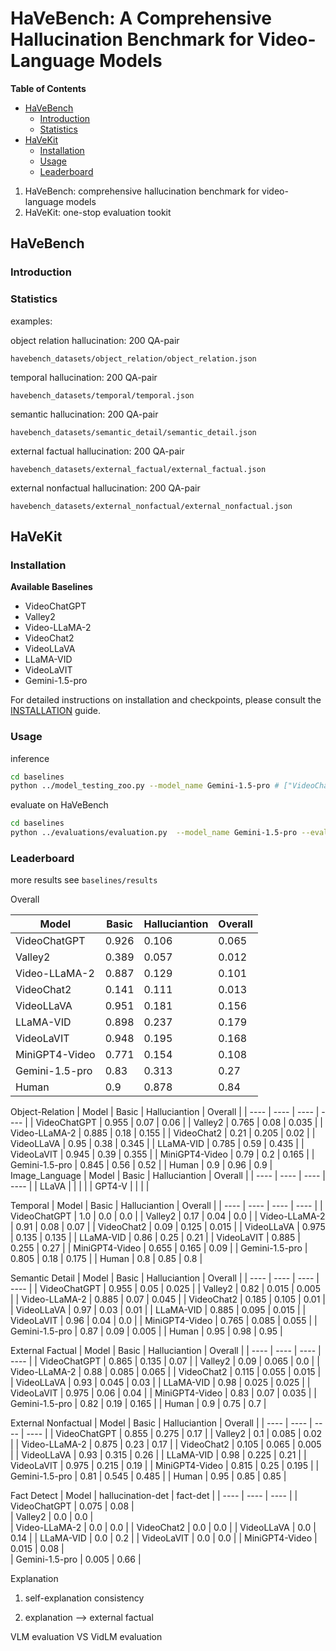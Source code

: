 # HaVeBench: A Comprehensive Hallucination Benchmark for Video-Language Models

**Table of Contents**

- [HaVeBench](#havebench)
    - [Introduction](#introduction)
    - [Statistics](#statistics)
- [HaVeKit](#havekit)
    - [Installation](#installation)
    - [Usage](#usage)
    - [Leaderboard](#leaderboard)

1. HaVeBench: comprehensive hallucination benchmark for video-language models
2. HaVeKit: one-stop evaluation tookit

## HaVeBench


### Introduction


### Statistics



examples:



object relation hallucination: 200 QA-pair

`havebench_datasets/object_relation/object_relation.json`

temporal hallucination: 200 QA-pair

`havebench_datasets/temporal/temporal.json`

semantic hallucination: 200 QA-pair

`havebench_datasets/semantic_detail/semantic_detail.json`

external factual hallucination: 200 QA-pair

`havebench_datasets/external_factual/external_factual.json`

external nonfactual hallucination: 200 QA-pair

`havebench_datasets/external_nonfactual/external_nonfactual.json`


## HaVeKit 

### Installation


**Available Baselines**

- VideoChatGPT
- Valley2
- Video-LLaMA-2
- VideoChat2
- VideoLLaVA
- LLaMA-VID
- VideoLaVIT
- Gemini-1.5-pro

For detailed instructions on installation and checkpoints, please consult the [INSTALLATION](INSTALLATION.md) guide.



### Usage

inference
```bash
cd baselines
python ../model_testing_zoo.py --model_name Gemini-1.5-pro # ["VideoChatGPT", "Valley", "Video-LLaMA-2", "VideoChat2", "VideoLLaVA", "LLaMA-VID", "VideoLaVIT", "Gemini-1.5-pro"])
```

evaluate on HaVeBench
```bash
cd baselines
python ../evaluations/evaluation.py  --model_name Gemini-1.5-pro --eval_obj # [--eval_]
```



### Leaderboard

more results see `baselines/results`



Overall

|  Model    |  Basic    |  Halluciantion     |  Overall |
| ---- | ---- | ---- | ---- |
|  VideoChatGPT    |  0.926    |  0.106    | 0.065     |
|  Valley2    |   0.389   |  0.057    | 0.012     |
|  Video-LLaMA-2    |  0.887    | 0.129     | 0.101     |
|  VideoChat2    |  0.141    | 0.111     | 0.013     |
|  VideoLLaVA    |   0.951   |  0.181    |  0.156    |
|  LLaMA-VID    |   0.898   |  0.237    |  0.179    |
|  VideoLaVIT    |  0.948    |  0.195    | 0.168     |
|  MiniGPT4-Video    |    0.771  |  0.154    |  0.108    |
|  Gemini-1.5-pro    |     0.83 |  0.313    |  0.27    |
|Human | 0.9 | 0.878 | 0.84 |


Object-Relation
|  Model    |  Basic    |  Halluciantion     |  Overall |
| ---- | ---- | ---- | ---- |
|  VideoChatGPT    | 0.955     |  0.07    |  0.06    |
|  Valley2    |   0.765   | 0.08     |  0.035    |
|  Video-LLaMA-2    |  0.885    | 0.18     | 0.155     |
|  VideoChat2    |    0.21  |   0.205   | 0.02     |
|  VideoLLaVA    |  0.95    | 0.38     | 0.345     |
|  LLaMA-VID    |   0.785   |  0.59    |  0.435    |
|  VideoLaVIT    |    0.945  |  0.39    | 0.355     |
|  MiniGPT4-Video    |  0.79    |  0.2    | 0.165     |
|  Gemini-1.5-pro    |  0.845    |  0.56    | 0.52     |
|  Human    |  0.9    |  0.96    | 0.9     |
Image_Language 
|  Model    |  Basic    |  Halluciantion     |  Overall |
| ---- | ---- | ---- | ---- |
|  LLaVA    |      |      |      |
|  GPT4-V    |      |      |      |


Temporal
|  Model    |  Basic    |  Halluciantion     |  Overall |
| ---- | ---- | ---- | ---- |
|  VideoChatGPT    |   1.0   |  0.0    | 0.0     |
|  Valley2    |   0.17   |  0.04    |  0.0    |
|  Video-LLaMA-2    |   0.91   |  0.08    |  0.07    |
|  VideoChat2    |   0.09   |  0.125    | 0.015     |
|  VideoLLaVA    |  0.975    |  0.135    |  0.135    |
|  LLaMA-VID    |    0.86  |  0.25    | 0.21     |
|  VideoLaVIT    |  0.885    | 0.255     |  0.27    |
|  MiniGPT4-Video    |  0.655    |  0.165    | 0.09     |
|  Gemini-1.5-pro    |    0.805  | 0.18     |  0.175    |
|  Human    |  0.8    |  0.85    | 0.8     |


Semantic Detail
|  Model    |  Basic    |  Halluciantion     |  Overall |
| ---- | ---- | ---- | ---- |
|  VideoChatGPT    |  0.955    |  0.05    |  0.025    |
|  Valley2    |    0.82  |  0.015    |  0.005    |
|  Video-LLaMA-2    |  0.885    | 0.07     | 0.045     |
|  VideoChat2    |  0.185    |  0.105    | 0.01     |
|  VideoLLaVA    |  0.97    |  0.03    |   0.01   |
|  LLaMA-VID    |   0.885   |  0.095    |  0.015    |
|  VideoLaVIT    |     0.96 |   0.04   |   0.0   |
|  MiniGPT4-Video    |  0.765    |  0.085    | 0.055     |
|  Gemini-1.5-pro    | 0.87     |   0.09   |  0.005    |
|  Human    |  0.95    |  0.98    | 0.95     |

External Factual
|  Model    |  Basic    |  Halluciantion     |  Overall |
| ---- | ---- | ---- | ---- |
|  VideoChatGPT    |  0.865    |  0.135    |  0.07    |
|  Valley2    |    0.09   |   0.065  |   0.0   | 
|  Video-LLaMA-2    |  0.88    |  0.085    |  0.065    |
|  VideoChat2    |  0.115    | 0.055     |  0.015    |
|  VideoLLaVA    |  0.93    |   0.045   | 0.03     |
|  LLaMA-VID    |  0.98    |  0.025    | 0.025     |
|  VideoLaVIT    |  0.975    | 0.06     |  0.04    |
|  MiniGPT4-Video    |  0.83    |  0.07    | 0.035     |
|  Gemini-1.5-pro    |   0.82   |   0.19   |  0.165    |
|  Human    |  0.9    |  0.75    | 0.7     |

External Nonfactual
|  Model    |  Basic    |  Halluciantion     |  Overall |
| ---- | ---- | ---- | ---- |
|  VideoChatGPT    | 0.855     | 0.275     |  0.17    |
|  Valley2    |   0.1   |  0.085    |  0.02    |
|  Video-LLaMA-2    |  0.875    |   0.23   |  0.17    |
|  VideoChat2    |   0.105   | 0.065     | 0.005     |
|  VideoLLaVA    |   0.93   |  0.315    | 0.26     |
|  LLaMA-VID    |   0.98   | 0.225      | 0.21     |
|  VideoLaVIT    |    0.975  |  0.215    | 0.19     |
|  MiniGPT4-Video    |   0.815   |  0.25    |  0.195    |
|  Gemini-1.5-pro    |  0.81    |  0.545    |    0.485  |
|  Human    |  0.95    |  0.85    | 0.85     |










Fact Detect
|  Model    |  hallucination-det    |  fact-det     |
| ---- | ---- | ---- | 
|  VideoChatGPT    |   0.075   | 0.08     |  
|  Valley2    |    0.0  |  0.0    |  
|  Video-LLaMA-2    |  0.0    |   0.0   |
|  VideoChat2    |   0.0   | 0.0     |
|  VideoLLaVA    |   0.0   |  0.14    | 
|  LLaMA-VID    |   0.0  | 0.2      | 
|  VideoLaVIT    |    0.0  |   0.0   | 
|  MiniGPT4-Video    |   0.015   |  0.08    |  
|  Gemini-1.5-pro    |    0.005  |  0.66    |


Explanation 

1. self-explanation consistency

2. explanation --> external factual


VLM evaluation VS VidLM evaluation



